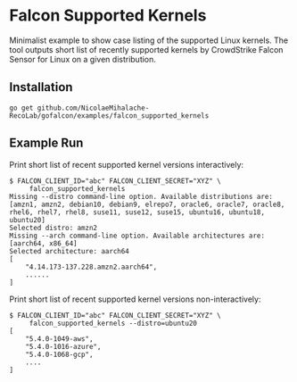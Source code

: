 # Falcon Supported Kernels

Minimalist example to show case listing of the supported Linux kernels. The tool outputs short list of recently supported kernels by CrowdStrike Falcon Sensor for Linux on a given distribution.

## Installation

```
go get github.com/NicolaeMihalache-RecoLab/gofalcon/examples/falcon_supported_kernels
```

## Example Run

Print short list of recent supported kernel versions interactively:
```
$ FALCON_CLIENT_ID="abc" FALCON_CLIENT_SECRET="XYZ" \
     falcon_supported_kernels
Missing --distro command-line option. Available distributions are: [amzn1, amzn2, debian10, debian9, elrepo7, oracle6, oracle7, oracle8, rhel6, rhel7, rhel8, suse11, suse12, suse15, ubuntu16, ubuntu18, ubuntu20]
Selected distro: amzn2
Missing --arch command-line option. Available architectures are: [aarch64, x86_64]
Selected architecture: aarch64
[
    "4.14.173-137.228.amzn2.aarch64",
    ......
]
```

Print short list of recent supported kernel versions non-interactively:
```
$ FALCON_CLIENT_ID="abc" FALCON_CLIENT_SECRET="XYZ" \
     falcon_supported_kernels --distro=ubuntu20
[
    "5.4.0-1049-aws",
    "5.4.0-1016-azure",
    "5.4.0-1068-gcp",
    ....
]
```
